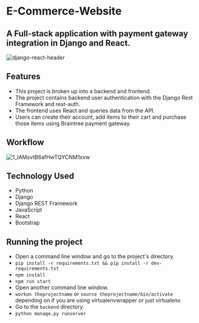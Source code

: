 # E-Commerce-Website
## A Full-stack application with payment gateway integration in Django and React.
![django-react-header](https://user-images.githubusercontent.com/69810375/105145074-3a4ce400-5b24-11eb-84a7-8dda84db3e32.png)

## Features
- This project is broken up into a backend and frontend.
- The project contains backend user authentication with the Django Rest Framework and rest-auth.
- The frontend uses React and queries data from the API.
- Users can create their account, add items to their cart and purchase those items using Braintree payment gateway.

## Workflow
![1_lAMsvtB6afHwTQYCNM1xvw](https://user-images.githubusercontent.com/69810375/105146430-ff4bb000-5b25-11eb-8843-5576b723e10f.jpg)

## Technology Used
- Python
- Django
- Django REST Framework
- JavaScript
- React
- Bootstrap

## Running the project
- Open a command line window and go to the project's directory.
- `pip install -r requirements.txt && pip install -r dev-requirements.txt`
- `npm install`
- `npm run start`
- Open another command line window.
- `workon theprojectname` or `source theprojectname/bin/activate` depending on if you are using virtualenvwrapper or just virtualenv.
- Go to the `backend` directory.
- `python manage.py runserver`
